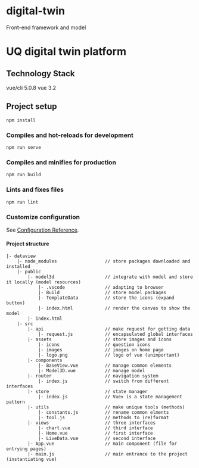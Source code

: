 # digital-twin
Front-end framework and model

# UQ digital twin platform

## Technology Stack
vue/cli 5.0.8
vue 3.2

## Project setup
```
npm install
```

### Compiles and hot-reloads for development
```
npm run serve
```

### Compiles and minifies for production
```
npm run build
```

### Lints and fixes files
```
npm run lint
```

### Customize configuration
See [Configuration Reference](https://cli.vuejs.org/config/).


#### Project structure
```
|- dataview
    |- node_modules                  // store packages downloaded and installed
    |- public
        |- model3d                   // integrate with model and store it locally (model resources)
            |- .vscode               // adapting to browser
            |- Build                 // store model packages 
            |- TemplateData          // store the icons (expand button) 
            |- index.html            // render the canvas to show the model
        |- index.html
    |- src 
        |- api                       // make request for getting data 
            |- request.js            // encapsulated global interfaces
        |- assets                    // store images and icons
            |- icons                 // question icons
            |- images                // images on home page
            |- logo.png              // logo of vue (unimportant)
        |- components
            |- BaseView.vue          // manage common elements
            |- Model3D.vue           // manage model
        |- router                    // navigation system
            |- index.js              // switch from different interfaces
        |- store                     // state manager
            |- index.js              // Vuex is a state management pattern
        |- utils                     // make unique tools (methods)
            |- constants.js          // rename common elments
            |- tool.js               // methods to (re)format 
        |- views                     // three interfaces
            |- chart.vue             // third interface
            |- Home.vue              // first interface
            |- LiveData.vue          // second interface 
        |- App.vue                   // main component (file for entrying pages)
        |- main.js                   // main entrance to the project (instantiating vue)
```
